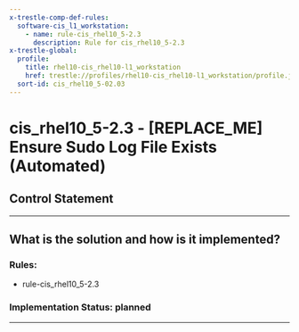 ```yaml
---
x-trestle-comp-def-rules:
  software-cis_l1_workstation:
    - name: rule-cis_rhel10_5-2.3
      description: Rule for cis_rhel10_5-2.3
x-trestle-global:
  profile:
    title: rhel10-cis_rhel10-l1_workstation
    href: trestle://profiles/rhel10-cis_rhel10-l1_workstation/profile.json
  sort-id: cis_rhel10_5-02.03
---
```


# cis_rhel10_5-2.3 - \[REPLACE_ME\] Ensure Sudo Log File Exists (Automated)

## Control Statement

______________________________________________________________________

## What is the solution and how is it implemented?

<!-- For implementation status enter one of: implemented, partial, planned, alternative, not-applicable -->

<!-- Note that the list of rules under ### Rules: is read-only and changes will not be captured after assembly to JSON -->

<!-- Add control implementation description here for control: cis_rhel10_5-2.3 -->

### Rules:

  - rule-cis_rhel10_5-2.3

### Implementation Status: planned

______________________________________________________________________
